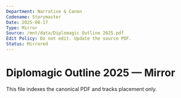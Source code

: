 ```yaml
---
Department: Narrative & Canon
Codename: Storymaster
Date: 2025-08-17
Type: Mirror
Source: /mnt/data/Diplomagic Outline 2025.pdf
Edit Policy: Do not edit. Update the source PDF.
Status: Mirrored
---
```


# Diplomagic Outline 2025 — Mirror
This file indexes the canonical PDF and tracks placement only.
